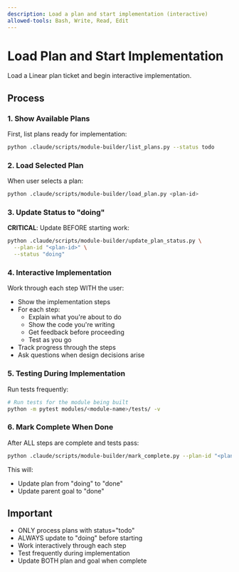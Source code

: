 ```yaml
---
description: Load a plan and start implementation (interactive)
allowed-tools: Bash, Write, Read, Edit
---
```


# Load Plan and Start Implementation

Load a Linear plan ticket and begin interactive implementation.

## Process

### 1. Show Available Plans

First, list plans ready for implementation:

```bash
python .claude/scripts/module-builder/list_plans.py --status todo
```

### 2. Load Selected Plan

When user selects a plan:

```bash
python .claude/scripts/module-builder/load_plan.py <plan-id>
```

### 3. Update Status to "doing"

**CRITICAL**: Update BEFORE starting work:

```bash
python .claude/scripts/module-builder/update_plan_status.py \
  --plan-id "<plan-id>" \
  --status "doing"
```

### 4. Interactive Implementation

Work through each step WITH the user:

- Show the implementation steps
- For each step:
  - Explain what you're about to do
  - Show the code you're writing
  - Get feedback before proceeding
  - Test as you go
- Track progress through the steps
- Ask questions when design decisions arise

### 5. Testing During Implementation

Run tests frequently:

```bash
# Run tests for the module being built
python -m pytest modules/<module-name>/tests/ -v
```

### 6. Mark Complete When Done

After ALL steps are complete and tests pass:

```bash
python .claude/scripts/module-builder/mark_complete.py --plan-id "<plan-id>"
```

This will:
- Update plan from "doing" to "done"
- Update parent goal to "done"

## Important

- ONLY process plans with status="todo"
- ALWAYS update to "doing" before starting
- Work interactively through each step
- Test frequently during implementation
- Update BOTH plan and goal when complete
